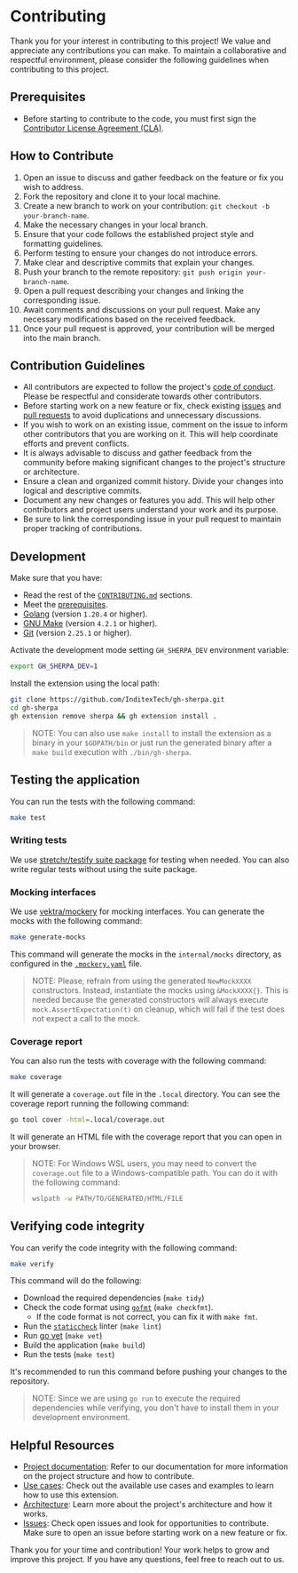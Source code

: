 # Contributing

Thank you for your interest in contributing to this project! We value and appreciate any contributions you can make.
To maintain a collaborative and respectful environment, please consider the following guidelines when contributing to
this project.

## Prerequisites

- Before starting to contribute to the code, you must first sign the
  [Contributor License Agreement (CLA)](https://forms.office.com/pages/responsepage.aspx?id=tr3oyHyO1UG8QTf_88M7dUcieUMXXWlMt4DQ48jCBMZUM1FCMUFZNFRPWVpSV1hUREIzVzlSN0E4Qy4u).

## How to Contribute

1. Open an issue to discuss and gather feedback on the feature or fix you wish to address.
2. Fork the repository and clone it to your local machine.
3. Create a new branch to work on your contribution: `git checkout -b your-branch-name`.
4. Make the necessary changes in your local branch.
5. Ensure that your code follows the established project style and formatting guidelines.
6. Perform testing to ensure your changes do not introduce errors.
7. Make clear and descriptive commits that explain your changes.
8. Push your branch to the remote repository: `git push origin your-branch-name`.
9. Open a pull request describing your changes and linking the corresponding issue.
10. Await comments and discussions on your pull request. Make any necessary modifications based on the received feedback.
11. Once your pull request is approved, your contribution will be merged into the main branch.

## Contribution Guidelines

- All contributors are expected to follow the project's [code of conduct](CODE_OF_CONDUCT.md). Please be respectful and
  considerate towards other contributors.
- Before starting work on a new feature or fix, check existing [issues](../../issues) and [pull requests](../../pulls)
  to avoid duplications and unnecessary discussions.
- If you wish to work on an existing issue, comment on the issue to inform other contributors that you are working on it.
  This will help coordinate efforts and prevent conflicts.
- It is always advisable to discuss and gather feedback from the community before making significant changes to the
  project's structure or architecture.
- Ensure a clean and organized commit history. Divide your changes into logical and descriptive commits.
- Document any new changes or features you add. This will help other contributors and project users understand your work
  and its purpose.
- Be sure to link the corresponding issue in your pull request to maintain proper tracking of contributions.

## Development

Make sure that you have:

- Read the rest of the [`CONTRIBUTING.md`](CONTRIBUTING.md) sections.
- Meet the [prerequisites](#prerequisites).
- [Golang](https://golang.org/doc/install) (version `1.20.4` or higher).
- [GNU Make](https://www.gnu.org/software/make/) (version `4.2.1` or higher).
- [Git](https://git-scm.com/downloads) (version `2.25.1` or higher).

Activate the development mode setting `GH_SHERPA_DEV` environment variable:

```sh
export GH_SHERPA_DEV=1
```

Install the extension using the local path:

```sh
git clone https://github.com/InditexTech/gh-sherpa.git
cd gh-sherpa
gh extension remove sherpa && gh extension install .
```

>NOTE: You can also use `make install` to install the extension as a binary in your `$GOPATH/bin` or just run the
generated binary after a `make build` execution with `./bin/gh-sherpa`.

## Testing the application

You can run the tests with the following command:

```sh
make test
```

### Writing tests

We use [stretchr/testify suite package](https://github.com/stretchr/testify#suite-package) for testing when needed. You
can also write regular tests without using the suite package.

### Mocking interfaces

We use [vektra/mockery](https://github.com/vektra/mockery) for mocking interfaces. You can generate the mocks with the
following command:

```sh
make generate-mocks
```

This command will generate the mocks in the `internal/mocks` directory, as configured in the [`.mockery.yaml`](.mockery.yaml)
file.

>NOTE: Please, refrain from using the generated `NewMockXXXX` constructors. Instead, instantiate the mocks using
`&MockXXXX{}`. This is needed because the generated constructors will always execute `mock.AssertExpectation(t)` on
cleanup, which will fail if the test does not expect a call to the mock.

### Coverage report

You can also run the tests with coverage with the following command:

```sh
make coverage
```

It will generate a `coverage.out` file in the `.local` directory. You can see the coverage report running the following
command:

```sh
go tool cover -html=.local/coverage.out
```

It will generate an HTML file with the coverage report that you can open in your browser.

>NOTE: For Windows WSL users, you may need to convert the `coverage.out` file to a Windows-compatible path. You can do
it with the following command:
> ```sh
> wslpath -w PATH/TO/GENERATED/HTML/FILE
> ```
## Verifying code integrity
You can verify the code integrity with the following command:
```sh
make verify
```
This command will do the following:

- Download the required dependencies (`make tidy`)
- Check the code format using [`gofmt`](https://pkg.go.dev/cmd/gofmt) (`make checkfmt`).
    - If the code format is not correct, you can fix it with `make fmt`.
- Run the [`staticcheck`](https://staticcheck.dev/) linter (`make lint`)
- Run [go vet](https://pkg.go.dev/cmd/vet) (`make vet`)
- Build the application (`make build`)
- Run the tests (`make test`)

It's recommended to run this command before pushing your changes to the repository.

>NOTE: Since we are using `go run` to execute the required dependencies while verifying, you don't have to install them
in your development environment.

## Helpful Resources

- [Project documentation](README.md): Refer to our documentation for more information on the project structure and how
  to contribute.
- [Use cases](docs/USAGE.md): Check out the available use cases and examples to learn how to use this extension.
- [Architecture](docs/ARCHITECTURE.md): Learn more about the project's architecture and how it works.
- [Issues](../../issues): Check open issues and look for opportunities to contribute. Make sure to open an issue before
  starting work on a new feature or fix.

Thank you for your time and contribution! Your work helps to grow and improve this project. If you have any questions,
feel free to reach out to us.
